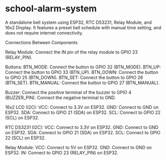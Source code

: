 # school-alarm-system
A standalone bell system using ESP32, RTC DS3231, Relay Module, and 16x2 Display. It features a preset bell schedule with manual time setting, and does not require internet connectivity.


Connections Between Components

Relay Module:
Connect the IN pin of the relay module to GPIO 23 (RELAY_PIN).

Buttons:
BTN_MODE: Connect the button to GPIO 32 (BTN_MODE).
BTN_UP: Connect the button to GPIO 33 (BTN_UP).
BTN_DOWN: Connect the button to GPIO 25 (BTN_DOWN).
BTN_SET: Connect the button to GPIO 26 (BTN_SET).
BTN_MANUAL: Connect the button to GPIO 27 (BTN_MANUAL).

Buzzer:
Connect the positive terminal of the buzzer to GPIO 4 (BUZZER_PIN).
Connect the negative terminal to GND.

16x2 LCD (I2C):
VCC: Connect to 3.3V on ESP32.
GND: Connect to GND on ESP32.
SDA: Connect to GPIO 21 (SDA) on ESP32.
SCL: Connect to GPIO 22 (SCL) on ESP32.

RTC DS3231 (I2C):
VCC: Connect to 3.3V on ESP32.
GND: Connect to GND on ESP32.
SDA: Connect to GPIO 21 (SDA) on ESP32.
SCL: Connect to GPIO 22 (SCL) on ESP32.

Relay Module:
VCC: Connect to 5V on ESP32.
GND: Connect to GND on ESP32.
IN: Connect to GPIO 23 (RELAY_PIN) on ESP32.
